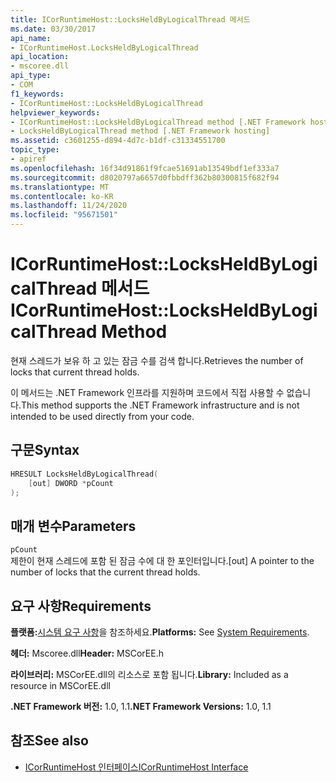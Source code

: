 ```yaml
---
title: ICorRuntimeHost::LocksHeldByLogicalThread 메서드
ms.date: 03/30/2017
api_name:
- ICorRuntimeHost.LocksHeldByLogicalThread
api_location:
- mscoree.dll
api_type:
- COM
f1_keywords:
- ICorRuntimeHost::LocksHeldByLogicalThread
helpviewer_keywords:
- ICorRuntimeHost::LocksHeldByLogicalThread method [.NET Framework hosting]
- LocksHeldByLogicalThread method [.NET Framework hosting]
ms.assetid: c3601255-d894-4d7c-b1df-c31334551700
topic_type:
- apiref
ms.openlocfilehash: 16f34d91861f9fcae51691ab13549bdf1ef333a7
ms.sourcegitcommit: d8020797a6657d0fbbdff362b80300815f682f94
ms.translationtype: MT
ms.contentlocale: ko-KR
ms.lasthandoff: 11/24/2020
ms.locfileid: "95671501"
---
```

# <a name="icorruntimehostlocksheldbylogicalthread-method"></a><span data-ttu-id="0c007-102">ICorRuntimeHost::LocksHeldByLogicalThread 메서드</span><span class="sxs-lookup"><span data-stu-id="0c007-102">ICorRuntimeHost::LocksHeldByLogicalThread Method</span></span>

<span data-ttu-id="0c007-103">현재 스레드가 보유 하 고 있는 잠금 수를 검색 합니다.</span><span class="sxs-lookup"><span data-stu-id="0c007-103">Retrieves the number of locks that current thread holds.</span></span>  
  
 <span data-ttu-id="0c007-104">이 메서드는 .NET Framework 인프라를 지원하며 코드에서 직접 사용할 수 없습니다.</span><span class="sxs-lookup"><span data-stu-id="0c007-104">This method supports the .NET Framework infrastructure and is not intended to be used directly from your code.</span></span>  
  
## <a name="syntax"></a><span data-ttu-id="0c007-105">구문</span><span class="sxs-lookup"><span data-stu-id="0c007-105">Syntax</span></span>  
  
```cpp  
HRESULT LocksHeldByLogicalThread(  
    [out] DWORD *pCount  
);  
```  
  
## <a name="parameters"></a><span data-ttu-id="0c007-106">매개 변수</span><span class="sxs-lookup"><span data-stu-id="0c007-106">Parameters</span></span>  

 `pCount`  
 <span data-ttu-id="0c007-107">제한이 현재 스레드에 포함 된 잠금 수에 대 한 포인터입니다.</span><span class="sxs-lookup"><span data-stu-id="0c007-107">[out] A pointer to the number of locks that the current thread holds.</span></span>  
  
## <a name="requirements"></a><span data-ttu-id="0c007-108">요구 사항</span><span class="sxs-lookup"><span data-stu-id="0c007-108">Requirements</span></span>  

 <span data-ttu-id="0c007-109">**플랫폼:**[시스템 요구 사항](../../get-started/system-requirements.md)을 참조하세요.</span><span class="sxs-lookup"><span data-stu-id="0c007-109">**Platforms:** See [System Requirements](../../get-started/system-requirements.md).</span></span>  
  
 <span data-ttu-id="0c007-110">**헤더:** Mscoree.dll</span><span class="sxs-lookup"><span data-stu-id="0c007-110">**Header:** MSCorEE.h</span></span>  
  
 <span data-ttu-id="0c007-111">**라이브러리:** MSCorEE.dll의 리소스로 포함 됩니다.</span><span class="sxs-lookup"><span data-stu-id="0c007-111">**Library:** Included as a resource in MSCorEE.dll</span></span>  
  
 <span data-ttu-id="0c007-112">**.NET Framework 버전:** 1.0, 1.1</span><span class="sxs-lookup"><span data-stu-id="0c007-112">**.NET Framework Versions:** 1.0, 1.1</span></span>  
  
## <a name="see-also"></a><span data-ttu-id="0c007-113">참조</span><span class="sxs-lookup"><span data-stu-id="0c007-113">See also</span></span>

- [<span data-ttu-id="0c007-114">ICorRuntimeHost 인터페이스</span><span class="sxs-lookup"><span data-stu-id="0c007-114">ICorRuntimeHost Interface</span></span>](icorruntimehost-interface.md)

